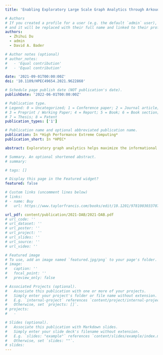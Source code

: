 ```yaml
---
title: 'Enabling Exploratory Large Scale Graph Analytics through Arkouda'

# Authors
# If you created a profile for a user (e.g. the default `admin` user), write the username (folder name) here
# and it will be replaced with their full name and linked to their profile.
authors:
  - Zhihui Du
  - admin
  - David A. Bader

# Author notes (optional)
# author_notes:
#   - 'Equal contribution'
#   - 'Equal contribution'

date: '2021-09-01T00:00:00Z'
doi: '10.1109/HPEC49654.2021.9622860'

# Schedule page publish date (NOT publication's date).
publishDate: '2022-06-01T00:00:00Z'

# Publication type.
# Legend: 0 = Uncategorized; 1 = Conference paper; 2 = Journal article;
# 3 = Preprint / Working Paper; 4 = Report; 5 = Book; 6 = Book section;
# 7 = Thesis; 8 = Patent
publication_types: ['1']

# Publication name and optional abbreviated publication name.
publication: In *High Performance Extreme Computing*
publication_short: In *HPEC*

abstract: Exploratory graph analytics helps maximize the informational value from a graph. However, increasing graph sizes makes it impossible for existing popular exploratory data analysis tools to handle dozens of terabytes or even larger data sets in the memory of a common laptop/personal computer. Arkouda is a framework under early development that brings together the productivity of Python at the user-side with the high performance of Chapel at the server-side. In this paper, we present our initial work on overcoming the memory limit and high-performance computing coding roadblocks for high-level Python users to perform large graph analyses. Based on a simple and succinct graph data structure, a high-level Chapel-based graph algorithm, Breadth-First Search (BFS), is presented to show the scalable and parallel graph algorithm development method in a productive way through Arkouda. The reverse Cuthill–McKee (RCM) algorithm is implemented in Chapel to relabel the vertices of a graph as a preprocessing step to improve the performance of BFS and one low-level BFS algorithm is also developed to compare with the performance of high-level method. Both synthetic graphs and typical graph benchmarks are used to evaluate the performance of the provided graph algorithms. The experimental results show that, based on the proposed high-level algorithm framework, the performance of BFS can be improved significantly and easily by simply selecting suitable Chapel high-level data structures and parallel constructs. Our code is open source and available from GitHub (https://github.com/Bader-Research/arkouda).

# Summary. An optional shortened abstract.
# summary:

# tags: []

# Display this page in the Featured widget?
featured: false

# Custom links (uncomment lines below)
# links:
# - name: Buy
#   url: https://www.taylorfrancis.com/books/edit/10.1201/9781003033707/massive-graph-analytics-david-bader

url_pdf: content/publication/2021-DAB/2021-DAB.pdf
# url_code: ''
# url_dataset: ''
# url_poster: ''
# url_project: ''
# url_slides: ''
# url_source: ''
# url_video: ''

# Featured image
# To use, add an image named `featured.jpg/png` to your page's folder.
# image:
#   caption: ''
#   focal_point: ''
#   preview_only: false

# Associated Projects (optional).
#   Associate this publication with one or more of your projects.
#   Simply enter your project's folder or file name without extension.
#   E.g. `internal-project` references `content/project/internal-project/index.md`.
#   Otherwise, set `projects: []`.
# projects:
#   -

# Slides (optional).
#   Associate this publication with Markdown slides.
#   Simply enter your slide deck's filename without extension.
#   E.g. `slides: "example"` references `content/slides/example/index.md`.
#   Otherwise, set `slides: ""`.
# slides:
---
```


<!-- {{% callout note %}}
Click the _Cite_ button above to demo the feature to enable visitors to import publication metadata into their reference management software.
{{% /callout %}}

{{% callout note %}}
Create your slides in Markdown - click the _Slides_ button to check out the example.
{{% /callout %}}

Supplementary notes can be added here, including [code, math, and images](https://wowchemy.com/docs/writing-markdown-latex/). -->
